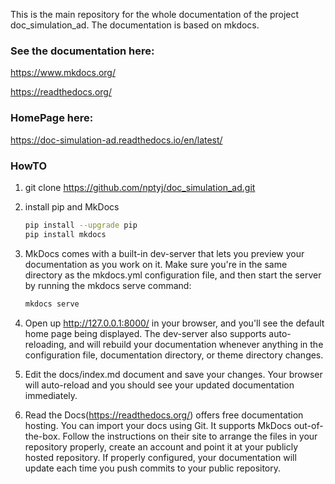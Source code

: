 This is the main repository for the whole documentation of the project doc_simulation_ad. The documentation is based on mkdocs. 

### See the documentation here:
https://www.mkdocs.org/

https://readthedocs.org/

### HomePage here:

https://doc-simulation-ad.readthedocs.io/en/latest/

### HowTO

1. git clone https://github.com/nptyj/doc_simulation_ad.git
	
2. install pip and MkDocs
	```sh
	pip install --upgrade pip
	pip install mkdocs
	```
3. MkDocs comes with a built-in dev-server that lets you preview your documentation as you work on it. Make sure you're in the same directory as the mkdocs.yml configuration file, and then start the server by running the mkdocs serve command:

	```sh
	mkdocs serve
	```
	
4. Open up http://127.0.0.1:8000/ in your browser, and you'll see the default home page being displayed.
The dev-server also supports auto-reloading, and will rebuild your documentation whenever anything in the configuration file, documentation directory, or theme directory changes. 

5. Edit the docs/index.md document and save your changes. Your browser will auto-reload and you should see your updated documentation immediately.

6. Read the Docs(https://readthedocs.org/) offers free documentation hosting. You can import your docs using Git. It supports MkDocs out-of-the-box. Follow the instructions on their site to arrange the files in your repository properly, create an account and point it at your publicly hosted repository. If properly configured, your documentation will update each time you push commits to your public repository.